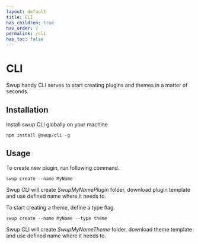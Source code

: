 ```yaml
---
layout: default
title: CLI
has_children: true
nav_order: 7
permalink: /cli
has_toc: false
---
```


# CLI
Swup handy CLI serves to start creating plugins and themes in a matter of seconds. 

## Installation
Install swup CLI globally on your machine
```shell
npm install @swup/cli -g
```

## Usage
To create new plugin, run following command. 
```shell
swup create --name MyName
```
Swup CLI will create *SwupMyNamePlugin* folder, download plugin template and use defined name where it needs to. 

To start creating a theme, define a type flag. 

```shell
swup create --name MyName --type theme
```

Swup CLI will create *SwupMyNameTheme* folder, download theme template and use defined name where it needs to. 


